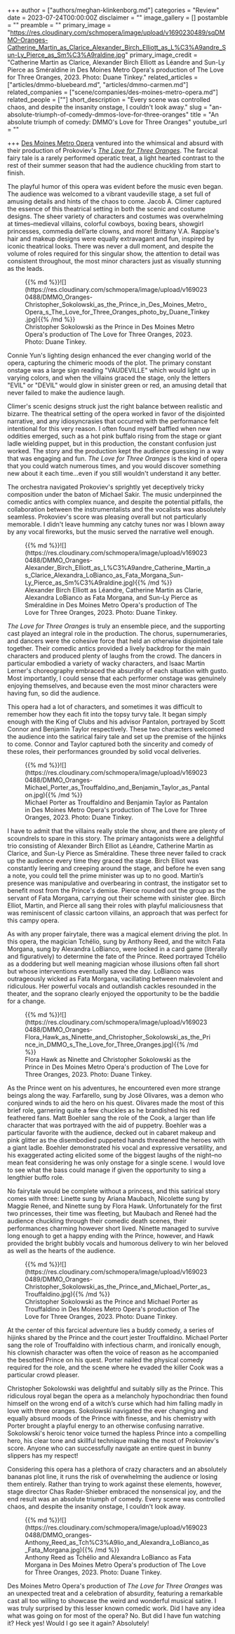 +++
author = ["authors/meghan-klinkenborg.md"]
categories = "Review"
date = 2023-07-24T00:00:00Z
disclaimer = ""
image_gallery = []
postamble = ""
preamble = ""
primary_image = "https://res.cloudinary.com/schmopera/image/upload/v1690230489/sqDMMO-Oranges-Catherine_Martin_as_Clarice_Alexander_Birch_Elliott_as_L%C3%A9andre_Sun-Ly_Pierce_as_Sm%C3%A9raldine.jpg"
primary_image_credit = "Catherine Martin as Clarice, Alexander Birch Elliott as Léandre and Sun-Ly Pierce as Sméraldine in Des Moines Metro Opera's production of The Love for Three Oranges, 2023. Photo: Duane Tinkey."
related_articles = ["articles/dmmo-bluebeard.md", "articles/dmmo-carmen.md"]
related_companies = ["scene/companies/des-moines-metro-opera.md"]
related_people = [""]
short_description = "Every scene was controlled chaos, and despite the insanity onstage, I couldn't look away."
slug = "an-absolute-triumph-of-comedy-dmmos-love-for-three-oranges"
title = "An absolute triumph of comedy: DMMO's Love for Three Oranges"
youtube_url = ""

+++
[Des Moines Metro Opera](/scene/companies/des-moines-metro-opera/) ventured into the whimsical and absurd with their production of Prokoviev's [_The Love for Three Oranges_](https://desmoinesmetroopera.org/productions/oranges/). The farcical fairy tale is a rarely performed operatic treat, a light hearted contrast to the rest of their summer season that had the audience chuckling from start to finish.

The playful humor of this opera was evident before the music even began. The audience was welcomed to a vibrant vaudeville stage, a set full of amusing details and hints of the chaos to come. Jacob A. Climer captured the essence of this theatrical setting in both the scenic and costume designs. The sheer variety of characters and costumes was overwhelming at times–medieval villains, colorful cowboys, boxing bears, showgirl princesses, commedia dell’arte clowns, and more! Brittany V.A. Rappise's hair and makeup designs were equally extravagant and fun, inspired by iconic theatrical looks. There was never a dull moment, and despite the volume of roles required for this singular show, the attention to detail was consistent throughout, the most minor characters just as visually stunning as the leads.

<figure data-type="image">{{% md %}}![](https://res.cloudinary.com/schmopera/image/upload/v1690230488/DMMO_Oranges-Christopher_Sokolowski_as_the_Prince_in_Des_Moines_Metro_Opera_s_The_Love_for_Three_Oranges_photo_by_Duane_Tinkey.jpg){{% /md %}}

<figcaption>Christopher Sokolowski as the Prince in Des Moines Metro Opera's production of The Love for Three Oranges, 2023. Photo: Duane Tinkey.</figcaption>  
</figure>

Connie Yun's lighting design enhanced the ever changing world of the opera, capturing the chimeric moods of the plot. The primary constant onstage was a large sign reading "VAUDEVILLE" which would light up in varying colors, and when the villains graced the stage, only the letters "EVIL" or "DEVIL" would glow in sinister green or red, an amusing detail that never failed to make the audience laugh. 

Climer's scenic designs struck just the right balance between realistic and bizarre. The theatrical setting of the opera worked in favor of the disjointed narrative, and any idiosyncrasies that occurred with the performance felt intentional for this very reason. I often found myself baffled when new oddities emerged, such as a hot pink buffalo rising from the stage or giant ladle wielding puppet, but in this production, the constant confusion just worked. The story and the production kept the audience guessing in a way that was engaging and fun. _The Love for Three Oranges_ is the kind of opera that you could watch numerous times, and you would discover something new about it each time…even if you still wouldn't understand it any better.

The orchestra navigated Prokoviev's sprightly yet deceptively tricky composition under the baton of Michael Sakir. The music underpinned the comedic antics with complex nuance, and despite the potential pitfalls, the collaboration between the instrumentalists and the vocalists was absolutely seamless. Prokoviev's score was pleasing overall but not particularly memorable. I didn't leave humming any catchy tunes nor was I blown away by any vocal fireworks, but the music served the narrative well enough.

<figure data-type="image">{{% md %}}![](https://res.cloudinary.com/schmopera/image/upload/v1690230488/DMMO_Oranges-Alexander_Birch_Elliott_as_L%C3%A9andre_Catherine_Martin_as_Clarice_Alexandra_LoBianco_as_Fata_Morgana_Sun-Ly_Pierce_as_Sm%C3%A9raldine.jpg){{% /md %}}

<figcaption>Alexander Birch Elliott as Léandre, Catherine Martin as Clarie, Alexandra LoBianco as Fata Morgana, and Sun-Ly Pierce as Sméraldine in Des Moines Metro Opera's production of The Love for Three Oranges, 2023. Photo: Duane Tinkey.</figcaption>  
</figure>

_The Love for Three Oranges_ is truly an ensemble piece, and the supporting cast played an integral role in the production. The chorus, supernumeraries, and dancers were the cohesive force that held an otherwise disjointed tale together. Their comedic antics provided a lively backdrop for the main characters and produced plenty of laughs from the crowd. The dancers in particular embodied a variety of wacky characters, and Isaac Martin Lerner's choreography embraced the absurdity of each situation with gusto. Most importantly, I could sense that each performer onstage was genuinely enjoying themselves, and because even the most minor characters were having fun, so did the audience.

This opera had a lot of characters, and sometimes it was difficult to remember how they each fit into the topsy turvy tale. It began simply enough with the King of Clubs and his advisor Pantalon, portrayed by Scott Connor and Benjamin Taylor respectively. These two characters welcomed the audience into the satirical fairy tale and set up the premise of the hijinks to come. Connor and Taylor captured both the sincerity and comedy of these roles, their performances grounded by solid vocal deliveries. 

<figure data-type="image">{{% md %}}![](https://res.cloudinary.com/schmopera/image/upload/v1690230488/DMMO_Oranges-Michael_Porter_as_Trouffaldino_and_Benjamin_Taylor_as_Pantalon.jpg){{% /md %}}

<figcaption>Michael Porter as Trouffaldino and Benjamin Taylor as Pantalon in Des Moines Metro Opera's production of The Love for Three Oranges, 2023. Photo: Duane Tinkey.</figcaption>  
</figure>

I have to admit that the villains really stole the show, and there are plenty of scoundrels to spare in this story. The primary antagonists were a delightful trio consisting of Alexander Birch Elliot as Léandre, Catherine Martin as Clarice, and Sun-Ly Pierce as Sméraldine. These three never failed to crack up the audience every time they graced the stage. Birch Elliot was constantly leering and creeping around the stage, and before he even sang a note, you could tell the prime minister was up to no good. Martin’s presence was manipulative and overbearing in contrast, the instigator set to benefit most from the Prince's demise. Pierce rounded out the group as the servant of Fata Morgana, carrying out their scheme with sinister glee. Birch Elliot, Martin, and Pierce all sang their roles with playful maliciousness that was reminiscent of classic cartoon villains, an approach that was perfect for this campy opera.

As with any proper fairytale, there was a magical element driving the plot. In this opera, the magician Tchélio, sung by Anthony Reed, and the witch Fata Morgana, sung by Alexandra LoBianco, were locked in a card game (literally and figuratively) to determine the fate of the Prince. Reed portrayed Tchélio as a doddering but well meaning magician whose illusions often fall short but whose interventions eventually saved the day. LoBianco was outrageously wicked as Fata Morgana, vacillating between malevolent and ridiculous. Her powerful vocals and outlandish cackles resounded in the theater, and the soprano clearly enjoyed the opportunity to be the baddie for a change.

<figure data-type="image">{{% md %}}![](https://res.cloudinary.com/schmopera/image/upload/v1690230488/DMMO_Oranges-Flora_Hawk_as_Ninette_and_Christopher_Sokolowski_as_the_Prince_in_DMMO_s_The_Love_for_Three_Oranges.jpg){{% /md %}}

<figcaption>Flora Hawk as Ninette and Christopher Sokolowski as the Prince in Des Moines Metro Opera's production of The Love for Three Oranges, 2023. Photo: Duane Tinkey.</figcaption>  
</figure>

As the Prince went on his adventures, he encountered even more strange beings along the way. Farfarello, sung by José Olivares, was a demon who conjured winds to aid the hero on his quest. Olivares made the most of this brief role, garnering quite a few chuckles as he brandished his red feathered fans. Matt Boehler sang the role of the Cook, a larger than life character that was portrayed with the aid of puppetry. Boehler was a particular favorite with the audience, decked out in cabaret makeup and pink glitter as the disembodied puppeted hands threatened the heroes with a giant ladle. Boehler demonstrated his vocal and expressive versatility, and his exaggerated acting elicited some of the biggest laughs of the night–no mean feat considering he was only onstage for a single scene. I would love to see what the bass could manage if given the opportunity to sing a lengthier buffo role.

No fairytale would be complete without a princess, and this satirical story comes with three: Linette sung by Ariana Maubach, Nicolette sung by Maggie Reneé, and Ninette sung by Flora Hawk. Unfortunately for the first two princesses, their time was fleeting, but Maubach and Reneé had the audience chuckling through their comedic death scenes, their performances charming however short lived. Ninette managed to survive long enough to get a happy ending with the Prince, however, and Hawk provided the bright bubbly vocals and humorous delivery to win her beloved as well as the hearts of the audience. 

<figure data-type="image">{{% md %}}![](https://res.cloudinary.com/schmopera/image/upload/v1690230489/DMMO_Oranges-Christopher_Sokolowski_as_the_Prince_and_Michael_Porter_as_Trouffaldino.jpg){{% /md %}}

<figcaption>Christopher Sokolowski as the Prince and Michael Porter as Trouffaldino in Des Moines Metro Opera's production of The Love for Three Oranges, 2023. Photo: Duane Tinkey.</figcaption>  
</figure>

At the center of this farcical adventure lies a buddy comedy, a series of hijinks shared by the Prince and the court jester Trouffaldino. Michael Porter sang the role of Trouffaldino with infectious charm, and ironically enough, his clownish character was often the voice of reason as he accompanied the besotted Prince on his quest. Porter nailed the physical comedy required for the role, and the scene where he evaded the killer Cook was a particular crowd pleaser. 

Christopher Sokolowski was delightful and suitably silly as the Prince. This ridiculous royal began the opera as a melancholy hypochondriac then found himself on the wrong end of a witch’s curse which had him falling madly in love with three oranges. Sokolowski navigated the ever changing and equally absurd moods of the Prince with finesse, and his chemistry with Porter brought a playful energy to an otherwise confusing narrative. Sokolowski's heroic tenor voice turned the hapless Prince into a compelling hero, his clear tone and skillful technique making the most of Prokoviev's score. Anyone who can successfully navigate an entire quest in bunny slippers has my respect!

Considering this opera has a plethora of crazy characters and an absolutely bananas plot line, it runs the risk of overwhelming the audience or losing them entirely. Rather than trying to work against these elements, however, stage director Chas Rader-Shieber embraced the nonsensical joy, and the end result was an absolute triumph of comedy. Every scene was controlled chaos, and despite the insanity onstage, I couldn't look away.

<figure data-type="image">{{% md %}}![](https://res.cloudinary.com/schmopera/image/upload/v1690230488/DMMO_oranges-Anthony_Reed_as_Tch%C3%A9lio_and_Alexandra_LoBianco_as_Fata_Morgana.jpg){{% /md %}}

<figcaption>Anthony Reed as Tchélio and Alexandra LoBianco as Fata Morgana in Des Moines Metro Opera's production of The Love for Three Oranges, 2023. Photo: Duane Tinkey.</figcaption>  
</figure>

Des Moines Metro Opera's production of _The Love for Three Oranges_ was an unexpected treat and a celebration of absurdity, featuring a remarkable cast all too willing to showcase the weird and wonderful musical satire. I was truly surprised by this lesser known comedic work. Did I have any idea what was going on for most of the opera? No. But did I have fun watching it? Heck yes! Would I go see it again? Absolutely!